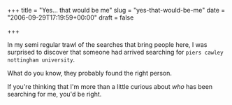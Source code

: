 +++
title = "Yes... that would be me"
slug = "yes-that-would-be-me"
date = "2006-09-29T17:19:59+00:00"
draft = false

+++

In my semi regular trawl of the searches that bring people here, I was surprised to discover that someone had arrived searching for `piers cawley nottingham university`.

What do you know, they probably found the right person.

If you're thinking that I'm more than a little curious about *who* has been searching for me, you'd be right.
